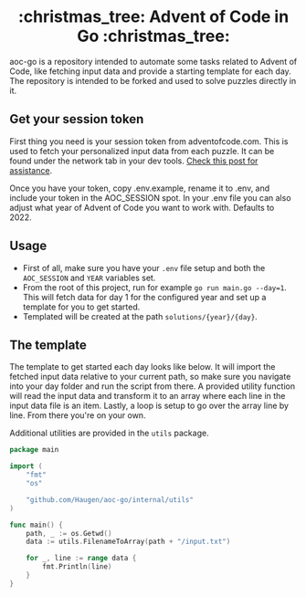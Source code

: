 <h1 align="center">
:christmas_tree: Advent of Code in Go :christmas_tree:
</h1>

aoc-go is a repository intended to automate some tasks related to Advent of Code, like fetching input data and provide a starting template for each day. The repository is intended to be forked and used to solve puzzles directly in it.

## Get your session token

First thing you need is your session token from adventofcode.com. This is used to fetch your personalized input data from each puzzle. It can be found under the network tab in your dev tools. [Check this post for assistance](https://github.com/wimglenn/advent-of-code-wim/issues/1).

Once you have your token, copy .env.example, rename it to .env, and include your token in the AOC_SESSION spot. In your .env file you can also adjust what year of Advent of Code you want to work with. Defaults to 2022.

## Usage

- First of all, make sure you have your `.env` file setup and both the `AOC_SESSION` and `YEAR` variables set.
- From the root of this project, run for example `go run main.go --day=1`. This will fetch data for day 1 for the configured year and set up a template for you to get started.
- Templated will be created at the path `solutions/{year}/{day}`.

## The template

The template to get started each day looks like below. It will import the fetched input data relative to your current path, so make sure you navigate into your day folder and run the script from there. A provided utility function will read the input data and transform it to an array where each line in the input data file is an item. Lastly, a loop is setup to go over the array line by line. From there you're on your own.

Additional utilities are provided in the `utils` package.

```go
package main

import (
	"fmt"
	"os"

	"github.com/Haugen/aoc-go/internal/utils"
)

func main() {
	path, _ := os.Getwd()
	data := utils.FilenameToArray(path + "/input.txt")

	for _, line := range data {
		fmt.Println(line)
	}
}
```
